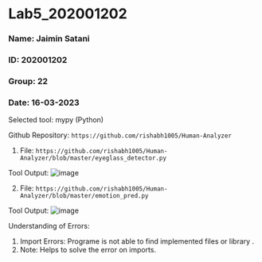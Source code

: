 # Lab5_202001202
### Name: Jaimin Satani
### ID: 202001202
### Group: 22
### Date: 16-03-2023

Selected tool: mypy (Python)

Github Repository: ```https://github.com/rishabh1005/Human-Analyzer```

1. File: ```https://github.com/rishabh1005/Human-Analyzer/blob/master/eyeglass_detector.py```

Tool Output:
![image](https://user-images.githubusercontent.com/114328951/225571263-2ce1ab41-3491-41c7-b035-b84ab67c9122.png)

2. File: ```https://github.com/rishabh1005/Human-Analyzer/blob/master/emotion_pred.py```

Tool Output: 
![image](https://user-images.githubusercontent.com/114328951/225572870-b2d1d5b9-672b-4c29-861a-21c4c80b91ac.png)

Understanding of Errors: 

1. Import Errors:
Programe is not able to find implemented files or library .
2. Note:
Helps to solve the error on imports.
